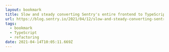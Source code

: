 ```yaml
---
layout: bookmark
title: Slow and steady converting Sentry's entire frontend to TypeScript
url: https://blog.sentry.io/2021/04/12/slow-and-steady-converting-sentrys-entire-frontend-to-typescript
tags:
  - bookmark
  - TypeScript
  - refactoring
date: 2021-04-14T10:05:11.669Z
---
```

 